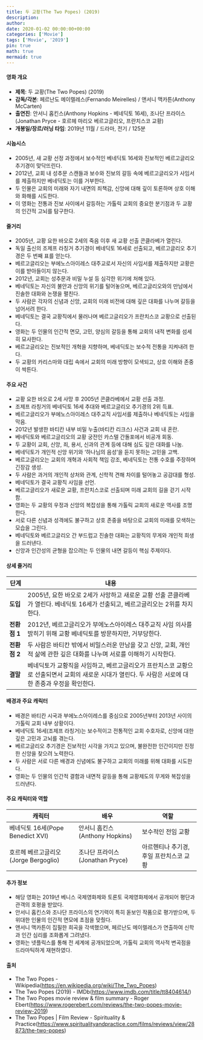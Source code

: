 ```yaml
---
title: 두 교황(The Two Popes) (2019)
description: 
author: 
date: 2020-01-02 00:00:00+00:00
categories: ['Movie']
tags: ['Movie', '2019']
pin: true
math: true
mermaid: true
---
```

#### 영화 개요

- **제목**: 두 교황(The Two Popes) (2019)  
- **감독/각본**: 페르난도 메이렐레스(Fernando Meirelles) / 앤서니 맥카튼(Anthony McCarten)  
- **출연진**: 안서니 홉킨스(Anthony Hopkins - 베네딕토 16세), 조나단 프라이스(Jonathan Pryce - 호르헤 마리오 베르고글리오, 프란치스코 교황)  
- **개봉일/장르/러닝 타임**: 2019년 11월 / 드라마, 전기 / 125분  

#### 시놉시스

- 2005년, 새 교황 선정 과정에서 보수적인 베네딕토 16세와 진보적인 베르고글리오 추기경이 맞닥뜨린다.  
- 2012년, 교회 내 성추문 스캔들과 보수와 진보의 갈등 속에 베르고글리오가 사임서를 제출하지만 베네딕토는 이를 거부한다.  
- 두 인물은 교회의 미래와 자기 내면의 죄책감, 신앙에 대해 깊이 토론하며 상호 이해와 화해를 시도한다.  
- 이 영화는 전통과 진보 사이에서 갈등하는 가톨릭 교회의 중요한 분기점과 두 교황의 인간적 고뇌를 탐구한다.  

#### 줄거리

- 2005년, 교황 요한 바오로 2세의 죽음 이후 새 교황 선출 콘클라베가 열린다.  
- 독일 출신의 조제프 라칭거 추기경이 베네딕토 16세로 선출되고, 베르고글리오 추기경은 두 번째 표를 얻는다.  
- 베르고글리오는 부에노스아이레스 대주교로서 자신의 사임서를 제출하지만 교황은 이를 받아들이지 않는다.  
- 2012년, 교회는 성추문과 비밀 누설 등 심각한 위기에 처해 있다.  
- 베네딕토는 자신의 불안과 신앙의 위기를 털어놓으며, 베르고글리오와의 만남에서 진솔한 대화와 논쟁을 펼친다.  
- 두 사람은 각자의 신념과 신앙, 교회의 미래 비전에 대해 깊은 대화를 나누며 갈등을 넘어서려 한다.  
- 베네딕토는 결국 교황직에서 물러나며 베르고글리오가 프란치스코 교황으로 선출된다.  
- 영화는 두 인물의 인간적 면모, 고민, 양심의 갈등을 통해 교회의 내적 변화를 섬세히 묘사한다.  
- 베르고글리오는 진보적인 개혁을 지향하며, 베네딕토는 보수적 전통을 지켜내려 한다.  
- 두 교황의 카리스마와 대립 속에서 교회의 미래 방향이 모색되고, 상호 이해와 존중이 싹튼다.  

#### 주요 사건

- 교황 요한 바오로 2세 사망 후 2005년 콘클라베에서 교황 선출 과정.  
- 조제프 라칭거의 베네딕토 16세 추대와 베르고글리오 추기경의 2위 득표.  
- 베르고글리오가 부에노스아이레스 대주교직 사임서를 제출하나 베네딕토는 사임을 막음.  
- 2012년 발생한 바티칸 내부 비밀 누출(바티칸 리크스) 사건과 교회 내 혼란.  
- 베네딕토와 베르고글리오의 교황 궁전인 카스텔 간돌포에서 비공개 회동.  
- 두 교황이 교회, 신앙, 죄, 용서, 신과의 관계 등에 대해 심도 깊은 대화를 나눔.  
- 베네딕토가 개인적 신앙 위기와 ‘하나님의 음성’을 듣지 못하는 고민을 고백.  
- 베르고글리오는 교회의 개혁과 사회적 책임 강조, 베네딕토는 전통 수호를 주장하며 긴장감 생성.  
- 두 사람은 과거의 개인적 상처와 관계, 신학적 견해 차이를 털어놓고 공감대를 형성.  
- 베네딕토가 결국 교황직 사임을 선언.  
- 베르고글리오가 새로운 교황, 프란치스코로 선출되며 미래 교회의 길을 걷기 시작함.  
- 영화는 두 교황의 우정과 신앙의 복잡성을 통해 가톨릭 교회의 새로운 역사를 조명한다.  
- 서로 다른 신념과 성격에도 불구하고 상호 존중을 바탕으로 교회의 미래를 모색하는 모습을 그린다.  
- 베네딕토와 베르고글리오 간 부드럽고 진솔한 대화는 교황직의 무게와 개인적 희생을 드러낸다.  
- 신앙과 인간성의 균형을 잡으려는 두 인물의 내면 갈등이 핵심 주제이다.  

#### 상세 줄거리

| **단계**      | **내용** |
|--------------|----------|
| **도입**       | 2005년, 요한 바오로 2세가 사망하고 새로운 교황 선출 콘클라베가 열린다. 베네딕토 16세가 선출되고, 베르고글리오는 2위를 차지한다. |
| **전환점 1**    | 2012년, 베르고글리오가 부에노스아이레스 대주교직 사임 의사를 밝히기 위해 교황 베네딕토를 방문하지만, 거부당한다. |
| **전환점 2**    | 두 사람은 바티칸 밖에서 비밀스러운 만남을 갖고 신앙, 교회, 개인적 삶에 관한 깊은 대화를 나누며 서로를 이해하기 시작한다. |
| **결말**       | 베네딕토가 교황직을 사임하고, 베르고글리오가 프란치스코 교황으로 선출되면서 교회의 새로운 시대가 열린다. 두 사람은 서로에 대한 존중과 우정을 확인한다. |

#### 배경과 주요 캐릭터

- 배경은 바티칸 시국과 부에노스아이레스를 중심으로 2005년부터 2013년 사이의 가톨릭 교회 내부 상황이다.  
- 베네딕토 16세(조제프 라칭거)는 보수적이고 전통적인 교회 수호자로, 신앙에 대한 깊은 고민과 고뇌를 겪는다.  
- 베르고글리오 추기경은 진보적인 시각을 가지고 있으며, 불완전한 인간이지만 진정한 신앙을 찾으려 노력한다.  
- 두 사람은 서로 다른 배경과 신념에도 불구하고 교회의 미래를 위해 대화를 시도한다.  
- 영화는 두 인물의 인간적 결함과 내면적 갈등을 통해 교황제도의 무게와 복잡성을 드러낸다.  

#### 주요 캐릭터와 역할

| **캐릭터**        | **배우**              | **역할**                                      |
|-------------------|-----------------------|-----------------------------------------------|
| 베네딕토 16세(Pope Benedict XVI) | 안서니 홉킨스(Anthony Hopkins)     | 보수적인 전임 교황                              |
| 호르헤 베르고글리오(Jorge Bergoglio) | 조나단 프라이스(Jonathan Pryce)       | 아르헨티나 추기경, 후일 프란치스코 교황           |

#### 추가 정보

- 해당 영화는 2019년 베니스 국제영화제와 토론토 국제영화제에서 공개되어 평단과 관객의 호평을 받았다.  
- 안서니 홉킨스와 조나단 프라이스의 연기력이 특히 돋보인 작품으로 평가받으며, 두 위대한 인물의 인간적 면모에 초점을 맞췄다.  
- 앤서니 맥카튼이 집필한 희곡을 각색했으며, 페르난도 메이렐레스가 연출하여 신학과 인간 심리를 조화롭게 그려냈다.  
- 영화는 넷플릭스를 통해 전 세계에 공개되었으며, 가톨릭 교회의 역사적 변곡점을 드라마틱하게 재현하였다.  

#### 출처

- The Two Popes - Wikipedia(https://en.wikipedia.org/wiki/The_Two_Popes)  
- The Two Popes (2019) - IMDb(https://www.imdb.com/title/tt8404614/)  
- The Two Popes movie review & film summary - Roger Ebert(https://www.rogerebert.com/reviews/the-two-popes-movie-review-2019)  
- The Two Popes | Film Review - Spirituality & Practice(https://www.spiritualityandpractice.com/films/reviews/view/28873/the-two-popes)
